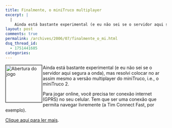 ```yaml
---
title: Finalmente, o miniTruco multiplayer
excerpt: |
  |
    Ainda está bastante experimental (e eu não sei se o servidor aqui segura a onda), mas resolvi colocar no ar assim mesmo a versão multiplayer do miniTruco, i.e., o miniTruco 2. Para jogar online, você precisa ter conexão internet (GPRS)...
layout: post
comments: true
permalink: /archives/2006/07/finalmente_o_mi.html
dsq_thread_id:
  - 1751441685
categories:
---
```

<img title="Abertura do jogo" src="//chester.me/archives/img/minitruco_titulo.png" width="113" height="116" align="left" style="margin-right:2px" border="1" />Ainda está bastante experimental (e eu não sei se o servidor aqui segura a onda), mas resolvi colocar no ar assim mesmo a versão multiplayer do miniTruco, i.e., o miniTruco 2.

Para jogar online, você precisa ter conexão internet (GPRS) no seu celular. Tem que ser uma conexão que permita navegar livremente (a Tim Connect Fast, por exemplo).

[Clique aqui para ler mais][1].

 [1]: //chester.me/archives/2006/01/mt.html
